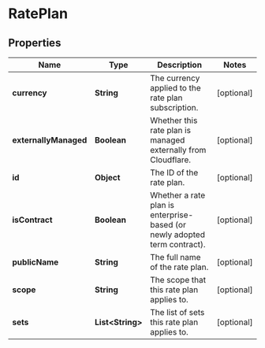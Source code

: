 # RatePlan

## Properties
Name | Type | Description | Notes
------------ | ------------- | ------------- | -------------
**currency** | **String** | The currency applied to the rate plan subscription. |  [optional]
**externallyManaged** | **Boolean** | Whether this rate plan is managed externally from Cloudflare. |  [optional]
**id** | **Object** | The ID of the rate plan. |  [optional]
**isContract** | **Boolean** | Whether a rate plan is enterprise-based (or newly adopted term contract). |  [optional]
**publicName** | **String** | The full name of the rate plan. |  [optional]
**scope** | **String** | The scope that this rate plan applies to. |  [optional]
**sets** | **List&lt;String&gt;** | The list of sets this rate plan applies to. |  [optional]
